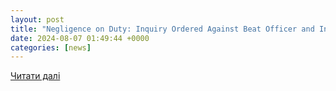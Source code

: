 ```yaml
---
layout: post
title: "Negligence on Duty: Inquiry Ordered Against Beat Officer and Inspector in Pune"
date: 2024-08-07 01:49:44 +0000
categories: [news]
---
```


[Читати далі](https://www.thebridgechronicle.com/news/negligence-on-duty-inquiry-ordered-against-beat-officer-and-inspector-in-pune)

